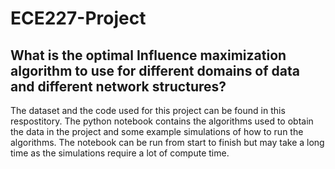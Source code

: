 # ECE227-Project
## What is the optimal Influence maximization algorithm to use for different domains of data and different network structures?
The dataset and the code used for this project can be found in this respostitory.
The python notebook contains the algorithms used to obtain the data in the project and some example simulations of how to run the algorithms. 
The notebook can be run from start to finish but may take a long time as the simulations require a lot of compute time. 
